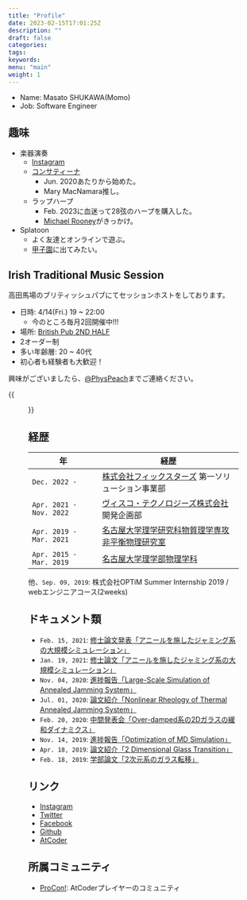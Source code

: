 ```yaml
---
title: "Profile"
date: 2023-02-15T17:01:25Z
description: ""
draft: false
categories:
tags:
keywords:
menu: "main"
weight: 1
---
```


- Name: Masato SHUKAWA(Momo)
- Job: Software Engineer

## 趣味
- 楽器演奏
    - [Instagram](https://www.instagram.com/physpeach/)
    - [コンサティーナ](/concertina)
        - Jun. 2020あたりから始めた。
        - Mary MacNamara推し。
    - ラップハープ
        - Feb. 2023に血迷って28弦のハープを購入した。
        - [Michael Rooney](https://www.youtube.com/watch?v=ZZmFhsy8QSU)がきっかけ。
- Splatoon
    - よく友達とオンラインで遊ぶ。
    - [甲子園](https://www.nintendo.co.jp/splatoon/koshien2023/index.html)に出てみたい。

## Irish Traditional Music Session
高田馬場のブリティッシュパブにてセッションホストをしております。
- 日時: 4/14(Fri.) 19 ~ 22:00
    - 今のところ毎月2回開催中!!!
- 場所: [British Pub 2ND HALF](https://goo.gl/maps/27XqF8UKWmkXboDN9)
- 2オーダー制
- 多い年齢層: 20 ~ 40代
- 初心者も経験者も大歓迎！

興味がございましたら、[@PhysPeach](https://twitter.com/PhysPeach)までご連絡ください。

{{<figure src="/images/2nd_half_session.jpg" title="2ND HALFでのセッション" alt="パブでのセッションの写真" width="400">}}

## 経歴

|年|経歴|
|---|---|
|`Dec. 2022 -          `|[株式会社フィックスターズ](https://www.fixstars.com/) 第一ソリューション事業部|
|`Apr. 2021 - Nov. 2022`|[ヴィスコ・テクノロジーズ株式会社](https://www.visco-tech.com/) 開発企画部|
|`Apr. 2019 - Mar. 2021`|[名古屋大学理学研究科物質理学専攻非平衡物理研究室](https://www.r.phys.nagoya-u.ac.jp/)|
|`Apr. 2015 - Mar. 2019`|[名古屋大学理学部物理学科](https://www.phys.nagoya-u.ac.jp/)|

他、`Sep. 09, 2019`: 株式会社OPTiM Summer Internship 2019 / webエンジニアコース(2weeks)

## ドキュメント類
- `Feb. 15, 2021`: [修士論文発表「アニールを施したジャミング系の大規模シミュレーション」](https://drive.google.com/file/d/1J0cRaqSNpD77cV2a7ksEDtCvbdWcaUD2/view?usp=sharing)
- `Jan. 19, 2021`: [修士論文「アニールを施したジャミング系の大規模シミュレーション」](https://drive.google.com/file/d/1Beq5fMAnmSn6BsK5CVzeBb497RuXSBHx/view?usp=sharing)
- `Nov. 04, 2020`: [進捗報告「Large-Scale Simulation of Annealed Jamming System」](https://drive.google.com/file/d/1hGS1XBTjYqO2oEeB_WnnJ2oxp7vKAJcH/view?usp=sharing)
- `Jul. 01, 2020`: [論文紹介「Nonlinear Rheology of Thermal Annealed Jamming System」](https://drive.google.com/file/d/1I7z0g4la1BpqIO-mF6Ll2uw_85nVYs7H/view?usp=sharing)
- `Feb. 20, 2020`: [中間発表会「Over-damped系の2Dガラスの緩和ダイナミクス」](https://drive.google.com/file/d/1UMkXqDoY1DD8k2w4tynUIfMZL185BlRO/view?usp=sharing)
- `Nov. 14, 2019`: [進捗報告「Optimization of MD Simulation」](https://drive.google.com/file/d/1Yl9DkAypthPwrB2JWMQwQWSZgM6WYZIT/view?usp=sharing)
- `Apr. 18, 2019`: [論文紹介「2 Dimensional Glass Transition」](https://drive.google.com/file/d/1G6AtqoRHDK4CW6vtewR4QmpLSS60-TD6/view?usp=sharing)
- `Feb. 18, 2019`: [学部論文「2次元系のガラス転移」](https://drive.google.com/file/d/1GcEFb9Tl6dJ5yRhTS9oD0Fw7MOAN3Q8n/view?usp=sharing)

## リンク
- [Instagram](https://www.instagram.com/physpeach/)
- [Twitter](https://www.twitter.com/PhysPeach)
- [Facebook](https://www.facebook.com/masato.shukawa/)
- [Github](https://github.com/physpeach)
- [AtCoder](https://atcoder.jp/users/PhysPeach)

## 所属コミュニティ
- [ProCon!](https://disboard.org/ja/server/827090738473992222): AtCoderプレイヤーのコミュニティ